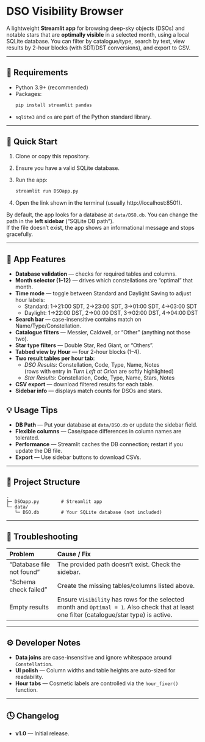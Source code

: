 # DSO Visibility Browser

A lightweight **Streamlit app** for browsing deep-sky objects (DSOs) and notable stars that are **optimally visible** in a selected month, using a local SQLite database. You can filter by catalogue/type, search by text, view results by 2-hour blocks (with SDT/DST conversions), and export to CSV.

---

## 🧰 Requirements

- Python 3.9+ (recommended)
- Packages:  
  ```bash
  pip install streamlit pandas
  ```
- `sqlite3` and `os` are part of the Python standard library.

---

## 🚀 Quick Start

1. Clone or copy this repository.
2. Ensure you have a valid SQLite database.
3. Run the app:

   ```bash
   streamlit run DSOapp.py
   ```

4. Open the link shown in the terminal (usually http://localhost:8501).

By default, the app looks for a database at `data/DSO.db`. You can change the path in the **left sidebar** (“SQLite DB path”).  
If the file doesn’t exist, the app shows an informational message and stops gracefully.

---

## 🌌 App Features

- **Database validation** — checks for required tables and columns.
- **Month selector (1–12)** — drives which constellations are “optimal” that month.
- **Time mode** — toggle between Standard and Daylight Saving to adjust hour labels:
  - Standard: 1→21:00 SDT, 2→23:00 SDT, 3→01:00 SDT, 4→03:00 SDT  
  - Daylight: 1→22:00 DST, 2→00:00 DST, 3→02:00 DST, 4→04:00 DST
- **Search bar** — case-insensitive contains match on Name/Type/Constellation.
- **Catalogue filters** — Messier, Caldwell, or “Other” (anything not those two).
- **Star type filters** — Double Star, Red Giant, or “Others”.
- **Tabbed view by Hour** — four 2-hour blocks (1–4).
- **Two result tables per hour tab**:
  - *DSO Results*: Constellation, Code, Type, Name, Notes  
    (rows with entry in *Turn Left at Orion* are softly highlighted)
  - *Star Results*: Constellation, Code, Type, Name, Stars, Notes
- **CSV export** — download filtered results for each table.
- **Sidebar info** — displays match counts for DSOs and stars.

## 💡 Usage Tips

- **DB Path** — Put your database at `data/DSO.db` or update the sidebar field.
- **Flexible columns** — Case/space differences in column names are tolerated.
- **Performance** — Streamlit caches the DB connection; restart if you update the DB file.
- **Export** — Use sidebar buttons to download CSVs.

---

## 🧱 Project Structure

```
.
├─ DSOapp.py        # Streamlit app
└─ data/
   └─ DSO.db        # Your SQLite database (not included)
```

---

## 🧠 Troubleshooting

| Problem | Cause / Fix |
|:--|:--|
| “Database file not found” | The provided path doesn’t exist. Check the sidebar. |
| “Schema check failed” | Create the missing tables/columns listed above. |
| Empty results | Ensure `Visibility` has rows for the selected month and `Optimal = 1`. Also check that at least one filter (catalogue/star type) is active. |

---

## ⚙️ Developer Notes

- **Data joins** are case-insensitive and ignore whitespace around `Constellation`.
- **UI polish** — Column widths and table heights are auto-sized for readability.
- **Hour tabs** — Cosmetic labels are controlled via the `hour_fixer()` function.

---

## 🕓 Changelog

- **v1.0** — Initial release.

